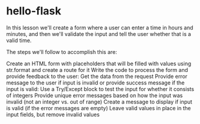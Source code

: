 # hello-flask
In this lesson we'll create a form where a user can enter a time in hours and minutes, and then we'll validate the input and tell the user whether that is a valid time.

The steps we'll follow to accomplish this are:

Create an HTML form with placeholders that will be filled with values using str.format and create a route for it
Write the code to process the form and provide feedback to the user:
Get the data from the request
Provide error message to the user if input is invalid or provide success message if the input is valid:
Use a Try/Except block to test the input for whether it consists of integers
Provide unique error messages based on how the input was invalid (not an integer vs. out of range)
Create a message to display if input is valid (if the error messages are empty)
Leave valid values in place in the input fields, but remove invalid values
